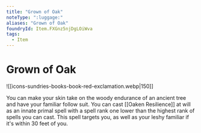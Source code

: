 ```yaml
---
title: "Grown of Oak"
noteType: ":luggage:"
aliases: "Grown of Oak"
foundryId: Item.FXGnz5njDgLOiWva
tags:
  - Item
---
```


# Grown of Oak
![[icons-sundries-books-book-red-exclamation.webp|150]]

You can make your skin take on the woody endurance of an ancient tree and have your familiar follow suit. You can cast [[Oaken Resilience]] at will as an innate primal spell with a spell rank one lower than the highest rank of spells you can cast. This spell targets you, as well as your leshy familiar if it's within 30 feet of you.
